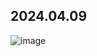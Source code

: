 ## 2024.04.09
![image](https://github.com/Kim-Kwan-Ho/EnterTheLegend/assets/70732356/cf8d1946-0c3a-42ad-9492-a59d965a9b74)
